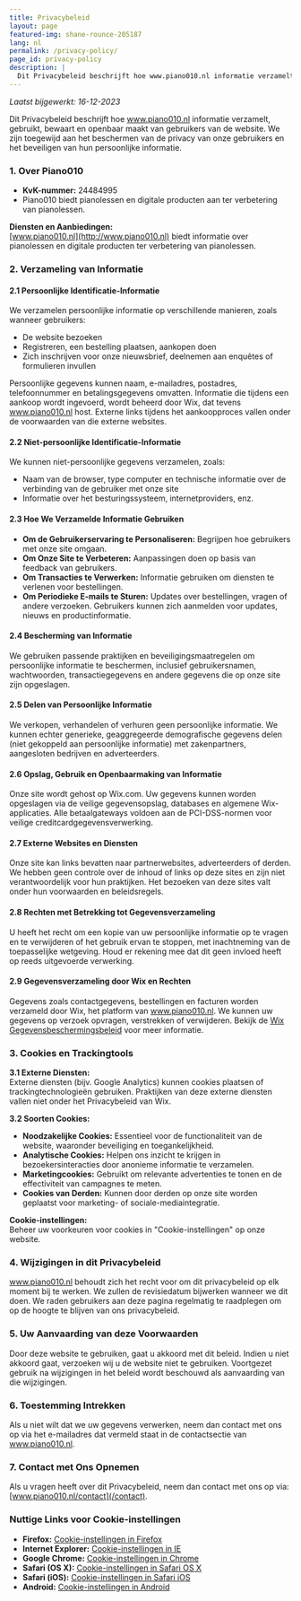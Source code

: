 ```yaml
---
title: Privacybeleid
layout: page
featured-img: shane-rounce-205187
lang: nl
permalink: /privacy-policy/
page_id: privacy-policy
description: |
  Dit Privacybeleid beschrijft hoe www.piano010.nl informatie verzamelt, gebruikt, bewaart en openbaar maakt van gebruikers van de website. We zijn toegewijd aan het beschermen van de privacy van onze gebruikers en het beveiligen van hun persoonlijke informatie.
---
```


_Laatst bijgewerkt: 16-12-2023_

Dit Privacybeleid beschrijft hoe www.piano010.nl informatie verzamelt, gebruikt, bewaart en openbaar maakt van gebruikers van de website. We zijn toegewijd aan het beschermen van de privacy van onze gebruikers en het beveiligen van hun persoonlijke informatie.

### 1. Over Piano010

- **KvK-nummer:** 24484995
- Piano010 biedt pianolessen en digitale producten aan ter verbetering van pianolessen.

**Diensten en Aanbiedingen:**  
[www.piano010.nl](http://www.piano010.nl) biedt informatie over pianolessen en digitale producten ter verbetering van pianolessen.

### 2. Verzameling van Informatie

#### 2.1 Persoonlijke Identificatie-Informatie
We verzamelen persoonlijke informatie op verschillende manieren, zoals wanneer gebruikers:
- De website bezoeken
- Registreren, een bestelling plaatsen, aankopen doen
- Zich inschrijven voor onze nieuwsbrief, deelnemen aan enquêtes of formulieren invullen  

Persoonlijke gegevens kunnen naam, e-mailadres, postadres, telefoonnummer en betalingsgegevens omvatten. Informatie die tijdens een aankoop wordt ingevoerd, wordt beheerd door Wix, dat tevens www.piano010.nl host. Externe links tijdens het aankoopproces vallen onder de voorwaarden van die externe websites.

#### 2.2 Niet-persoonlijke Identificatie-Informatie
We kunnen niet-persoonlijke gegevens verzamelen, zoals:
- Naam van de browser, type computer en technische informatie over de verbinding van de gebruiker met onze site
- Informatie over het besturingssysteem, internetproviders, enz.

#### 2.3 Hoe We Verzamelde Informatie Gebruiken
- **Om de Gebruikerservaring te Personaliseren:** Begrijpen hoe gebruikers met onze site omgaan.
- **Om Onze Site te Verbeteren:** Aanpassingen doen op basis van feedback van gebruikers.
- **Om Transacties te Verwerken:** Informatie gebruiken om diensten te verlenen voor bestellingen.
- **Om Periodieke E-mails te Sturen:** Updates over bestellingen, vragen of andere verzoeken. Gebruikers kunnen zich aanmelden voor updates, nieuws en productinformatie.

#### 2.4 Bescherming van Informatie
We gebruiken passende praktijken en beveiligingsmaatregelen om persoonlijke informatie te beschermen, inclusief gebruikersnamen, wachtwoorden, transactiegegevens en andere gegevens die op onze site zijn opgeslagen.

#### 2.5 Delen van Persoonlijke Informatie
We verkopen, verhandelen of verhuren geen persoonlijke informatie. We kunnen echter generieke, geaggregeerde demografische gegevens delen (niet gekoppeld aan persoonlijke informatie) met zakenpartners, aangesloten bedrijven en adverteerders.

#### 2.6 Opslag, Gebruik en Openbaarmaking van Informatie
Onze site wordt gehost op Wix.com. Uw gegevens kunnen worden opgeslagen via de veilige gegevensopslag, databases en algemene Wix-applicaties. Alle betaalgateways voldoen aan de PCI-DSS-normen voor veilige creditcardgegevensverwerking.

#### 2.7 Externe Websites en Diensten
Onze site kan links bevatten naar partnerwebsites, adverteerders of derden. We hebben geen controle over de inhoud of links op deze sites en zijn niet verantwoordelijk voor hun praktijken. Het bezoeken van deze sites valt onder hun voorwaarden en beleidsregels.

#### 2.8 Rechten met Betrekking tot Gegevensverzameling
U heeft het recht om een kopie van uw persoonlijke informatie op te vragen en te verwijderen of het gebruik ervan te stoppen, met inachtneming van de toepasselijke wetgeving. Houd er rekening mee dat dit geen invloed heeft op reeds uitgevoerde verwerking.

#### 2.9 Gegevensverzameling door Wix en Rechten
Gegevens zoals contactgegevens, bestellingen en facturen worden verzameld door Wix, het platform van www.piano010.nl. We kunnen uw gegevens op verzoek opvragen, verstrekken of verwijderen. Bekijk de [Wix Gegevensbeschermingsbeleid](https://www.wix.com/about/privacy-dpa-users) voor meer informatie.

### 3. Cookies en Trackingtools

**3.1 Externe Diensten:**  
Externe diensten (bijv. Google Analytics) kunnen cookies plaatsen of trackingtechnologieën gebruiken. Praktijken van deze externe diensten vallen niet onder het Privacybeleid van Wix.

**3.2 Soorten Cookies:**

- **Noodzakelijke Cookies:** Essentieel voor de functionaliteit van de website, waaronder beveiliging en toegankelijkheid.
- **Analytische Cookies:** Helpen ons inzicht te krijgen in bezoekersinteracties door anonieme informatie te verzamelen.
- **Marketingcookies:** Gebruikt om relevante advertenties te tonen en de effectiviteit van campagnes te meten.
- **Cookies van Derden:** Kunnen door derden op onze site worden geplaatst voor marketing- of sociale-mediaintegratie.

**Cookie-instellingen:**  
Beheer uw voorkeuren voor cookies in "Cookie-instellingen" op onze website.

### 4. Wijzigingen in dit Privacybeleid

www.piano010.nl behoudt zich het recht voor om dit privacybeleid op elk moment bij te werken. We zullen de revisiedatum bijwerken wanneer we dit doen. We raden gebruikers aan deze pagina regelmatig te raadplegen om op de hoogte te blijven van ons privacybeleid.

### 5. Uw Aanvaarding van deze Voorwaarden

Door deze website te gebruiken, gaat u akkoord met dit beleid. Indien u niet akkoord gaat, verzoeken wij u de website niet te gebruiken. Voortgezet gebruik na wijzigingen in het beleid wordt beschouwd als aanvaarding van die wijzigingen.

### 6. Toestemming Intrekken

Als u niet wilt dat we uw gegevens verwerken, neem dan contact met ons op via het e-mailadres dat vermeld staat in de contactsectie van www.piano010.nl.

### 7. Contact met Ons Opnemen

Als u vragen heeft over dit Privacybeleid, neem dan contact met ons op via: [www.piano010.nl/contact](/contact).

### Nuttige Links voor Cookie-instellingen

- **Firefox:** [Cookie-instellingen in Firefox](https://support.mozilla.com/en-US/kb/enhanced-tracking-protection-firefox-desktop?redirectslug=Enabling+and+disabling+cookies&redirectlocale=en-US)
- **Internet Explorer:** [Cookie-instellingen in IE](https://support.microsoft.com/en-us/windows/delete-and-manage-cookies-168dab11-0753-043d-7c16-ede5947fc64d)
- **Google Chrome:** [Cookie-instellingen in Chrome](https://support.google.com/chrome/answer/95647)
- **Safari (OS X):** [Cookie-instellingen in Safari OS X](https://support.apple.com/guide/safari/manage-cookies-sfri11471/mac)
- **Safari (iOS):** [Cookie-instellingen in Safari iOS](https://support.apple.com/en-us/HT201265)
- **Android:** [Cookie-instellingen in Android](https://support.google.com/chrome/answer/95647?co=GENIE.Platform%3DAndroid&hl=en&oco=0)
